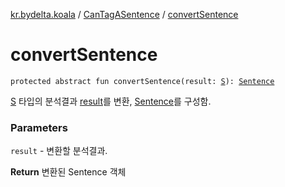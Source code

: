 [kr.bydelta.koala](../index.md) / [CanTagASentence](index.md) / [convertSentence](./convert-sentence.md)

# convertSentence

`protected abstract fun convertSentence(result: `[`S`](index.md#S)`): `[`Sentence`](../-sentence/index.md)

[S](index.md#S) 타입의 분석결과 [result](convert-sentence.md#kr.bydelta.koala.CanTagASentence$convertSentence(kr.bydelta.koala.CanTagASentence.S)/result)를 변환, [Sentence](../-sentence/index.md)를 구성함.

### Parameters

`result` - 변환할 분석결과.

**Return**
변환된 Sentence 객체

